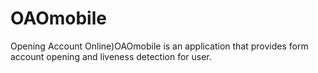 # OAOmobile
Opening Account Online)OAOmobile is an application that provides form account opening and liveness detection for user.
